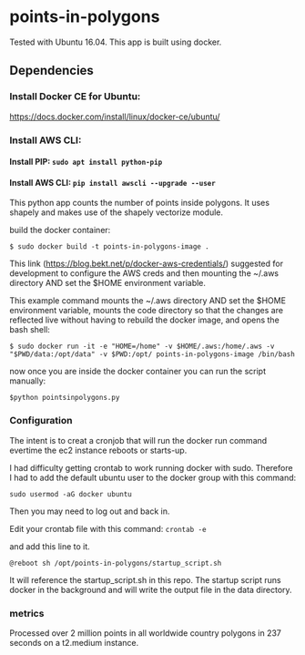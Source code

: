 # points-in-polygons

Tested with Ubuntu 16.04. This app is built using docker.

## Dependencies

### Install Docker CE for Ubuntu:
https://docs.docker.com/install/linux/docker-ce/ubuntu/

### Install AWS CLI:
#### Install PIP: ```sudo apt install python-pip```
#### Install AWS CLI: ```pip install awscli --upgrade --user```

This python app counts the number of points inside polygons. It uses shapely and makes use of the shapely vectorize module. 

build the docker container:
```
$ sudo docker build -t points-in-polygons-image .
```

This link (https://blog.bekt.net/p/docker-aws-credentials/) suggested for development to configure the AWS creds and then mounting the ~/.aws directory AND set the $HOME environment variable. 

This example command mounts the ~/.aws directory AND set the $HOME environment variable, mounts the code directory so that the changes are reflected live without having to rebuild the docker image, and opens the bash shell:

```
$ sudo docker run -it -e "HOME=/home" -v $HOME/.aws:/home/.aws -v "$PWD/data:/opt/data" -v $PWD:/opt/ points-in-polygons-image /bin/bash
```

now once you are inside the docker container you can run the script manually:
```
$python pointsinpolygons.py
```

### Configuration

The intent is to creat a cronjob that will run the docker run command evertime the ec2 instance reboots or starts-up. 

I had difficulty getting crontab to work running docker with sudo. Therefore I had to add the default ubuntu user to the docker group with this command:

```
sudo usermod -aG docker ubuntu
```

Then you may need to log out and back in.

Edit your crontab file with this command:   ```crontab -e```

and add this line to it.
```
@reboot sh /opt/points-in-polygons/startup_script.sh
```

It will reference the startup_script.sh in this repo. The startup script runs docker in the background and will write the output file in the data directory.


### metrics
Processed over 2 million points in all worldwide country polygons in 237 seconds on a t2.medium instance.
